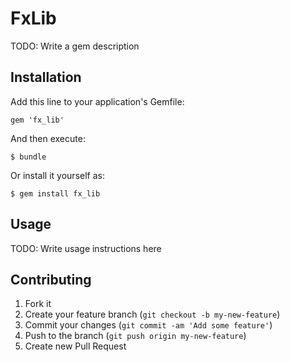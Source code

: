 # FxLib

TODO: Write a gem description

## Installation

Add this line to your application's Gemfile:

    gem 'fx_lib'

And then execute:

    $ bundle

Or install it yourself as:

    $ gem install fx_lib

## Usage

TODO: Write usage instructions here

## Contributing

1. Fork it
2. Create your feature branch (`git checkout -b my-new-feature`)
3. Commit your changes (`git commit -am 'Add some feature'`)
4. Push to the branch (`git push origin my-new-feature`)
5. Create new Pull Request
